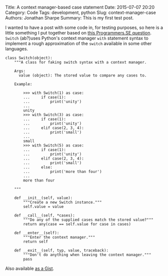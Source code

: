 Title: A context manager-based case statement
Date: 2015-07-07 20:20
Category: Code
Tags: development, python
Slug: context-manager-case
Authors: Jonathan Sharpe
Summary: This is my first test post.

I wanted to have a post with some code in, for testing purposes, so here is a little
something I put together based on [this Programmers.SE question][1]. `Switch` (ab?)uses
Python's context manager `with` statement syntax to implement a rough approximation
of the `switch` available in some other languages.

	class Switch(object):
		"""A class for faking switch syntax with a context manager.

		Args:
		  value (object): The stored value to compare any cases to.

		Example:

			>>> with Switch(1) as case:
			...     if case(1):
			...         print('unity')
			...
			unity
			>>> with Switch(3) as case:
			...     if case(1):
			...         print('unity')
			...     elif case(2, 3, 4):
			...         print('small')
			...
			small
			>>> with Switch(5) as case:
			...     if case(1):
			...         print('unity')
			...     elif case(2, 3, 4):
			...         print('small')
			...     else:
			...         print('more than four')
			...
			more than four

		"""

		def __init__(self, value):
			"""Create a new Switch instance."""
			self.value = value

		def __call__(self, *cases):
			"""Do any of the supplied cases match the stored value?"""
			return any(case == self.value for case in cases)

		def __enter__(self):
			"""Enter the context manager."""
			return self

		def __exit__(self, typ, value, traceback):
			"""Don't do anything when leaving the context manager."""
			pass

Also available [as a Gist][2].

  [1]: http://programmers.stackexchange.com/questions/287218/i-wrote-a-python-switch-statement
  [2]: https://gist.github.com/textbook/5e83044f637fda1a63fe

